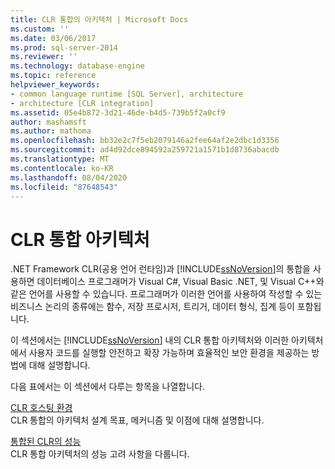 ```yaml
---
title: CLR 통합의 아키텍처 | Microsoft Docs
ms.custom: ''
ms.date: 03/06/2017
ms.prod: sql-server-2014
ms.reviewer: ''
ms.technology: database-engine
ms.topic: reference
helpviewer_keywords:
- common language runtime [SQL Server], architecture
- architecture [CLR integration]
ms.assetid: 05e4b872-3d21-46de-b4d5-739b5f2a0cf9
author: mashamsft
ms.author: mathoma
ms.openlocfilehash: bb32e2c7f5eb2079146a2fee64af2e2dbc1d3356
ms.sourcegitcommit: ad4d92dce894592a259721a1571b1d8736abacdb
ms.translationtype: MT
ms.contentlocale: ko-KR
ms.lasthandoff: 08/04/2020
ms.locfileid: "87648543"
---
```

# <a name="architecture-of-clr-integration"></a>CLR 통합 아키텍처
  .NET Framework CLR(공용 언어 런타임)과 [!INCLUDE[ssNoVersion](../../includes/ssnoversion-md.md)]의 통합을 사용하면 데이터베이스 프로그래머가 Visual C#, Visual Basic .NET, 및 Visual C++와 같은 언어를 사용할 수 있습니다. 프로그래머가 이러한 언어를 사용하여 작성할 수 있는 비즈니스 논리의 종류에는 함수, 저장 프로시저, 트리거, 데이터 형식, 집계 등이 포함됩니다.  
  
 이 섹션에서는 [!INCLUDE[ssNoVersion](../../includes/ssnoversion-md.md)] 내의 CLR 통합 아키텍처와 이러한 아키텍처에서 사용자 코드를 실행할 안전하고 확장 가능하며 효율적인 보안 환경을 제공하는 방법에 대해 설명합니다.  
  
 다음 표에서는 이 섹션에서 다루는 항목을 나열합니다.  
  
 [CLR 호스팅 환경](../../relational-databases/clr-integration/clr-integration-architecture-clr-hosted-environment.md)  
 CLR 통합의 아키텍처 설계 목표, 메커니즘 및 이점에 대해 설명합니다.  
  
 [통합된 CLR의 성능](../../relational-databases/clr-integration/clr-integration-architecture-performance.md)  
 CLR 통합 아키텍처의 성능 고려 사항을 다룹니다.  
  
  

